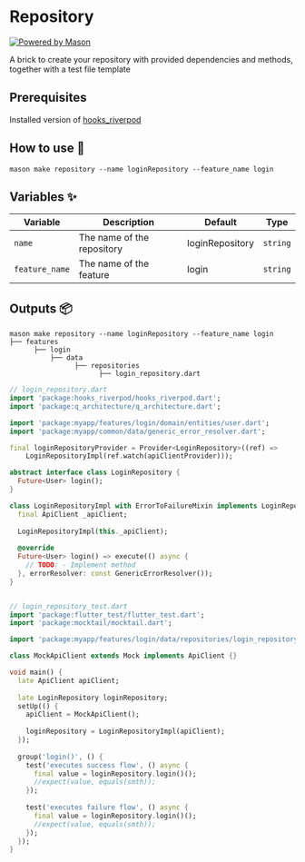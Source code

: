 # Repository

[![Powered by Mason](https://img.shields.io/endpoint?url=https%3A%2F%2Ftinyurl.com%2Fmason-badge)](https://github.com/felangel/mason)

A brick to create your repository with provided dependencies and methods,
together with a test file template

## Prerequisites

Installed version of [hooks_riverpod](https://pub.dev/packages/hooks_riverpod)

## How to use 🚀

```
mason make repository --name loginRepository --feature_name login
```

## Variables ✨

| Variable       | Description                | Default         | Type     |
| -------------- | -------------------------- | --------------- | -------- |
| `name`         | The name of the repository | loginRepository | `string` |
| `feature_name` | The name of the feature    | login           | `string` |

## Outputs 📦

```
mason make repository --name loginRepository --feature_name login
├── features
      ├── login
          ├── data
                ├── repositories
                      ├── login_repository.dart
```

```dart
// login_repository.dart
import 'package:hooks_riverpod/hooks_riverpod.dart';
import 'package:q_architecture/q_architecture.dart';

import 'package:myapp/features/login/domain/entities/user.dart';
import 'package:myapp/common/data/generic_error_resolver.dart';

final loginRepositoryProvider = Provider<LoginRepository>((ref) => 
    LoginRepositoryImpl(ref.watch(apiClientProvider)));

abstract interface class LoginRepository { 
  Future<User> login();
}

class LoginRepositoryImpl with ErrorToFailureMixin implements LoginRepository {
  final ApiClient _apiClient;
  
  LoginRepositoryImpl(this._apiClient);
  
  @override
  Future<User> login() => execute(() async {
    // TODO: - Implement method
  }, errorResolver: const GenericErrorResolver());
}


// login_repository_test.dart
import 'package:flutter_test/flutter_test.dart';
import 'package:mocktail/mocktail.dart';

import 'package:myapp/features/login/data/repositories/login_repository.dart';

class MockApiClient extends Mock implements ApiClient {}

void main() {
  late ApiClient apiClient;
  
  late LoginRepository loginRepository;
  setUp(() {
    apiClient = MockApiClient();
    
    loginRepository = LoginRepositoryImpl(apiClient);
  });
    
  group('login()', () {
    test('executes success flow', () async {
      final value = loginRepository.login()();
      //expect(value, equals(smth));
    });
    
    test('executes failure flow', () async {
      final value = loginRepository.login()();
      //expect(value, equals(smth));
    });
  });
}
```
